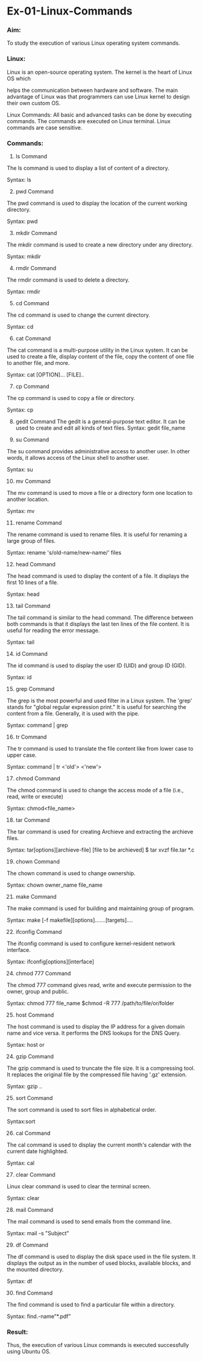 # Ex-01-Linux-Commands


### Aim:

To study the execution of various Linux operating system commands.

### Linux:

Linux is an open-source operating system. The kernel is the heart of Linux OS which
 
helps the communication between hardware and software. The main advantage of Linux was that programmers can use Linux kernel to design their own custom OS.

Linux Commands:
All basic and advanced tasks can be done by executing commands. The commands are executed on Linux terminal. Linux commands are case sensitive.


### Commands:

1)	ls Command

The ls command is used to display a list of content of a directory.

 Syntax: ls


2)	pwd Command

The pwd command is used to display the location of the current working directory.

Syntax: pwd

 
3)	mkdir Command

The mkdir command is used to create a new directory under any directory.

Syntax: mkdir <directory name>




4)	rmdir Command

The rmdir command is used to delete a directory.

Syntax: rmdir <directory name>





5)	cd Command

The cd command is used to change the current directory.

Syntax: cd <directory name>





6)	cat Command

The cat command is a multi-purpose utility in the Linux system. It can be used to create a file, display content of the file, copy the content of one file to another file, and more.

Syntax: cat [OPTION]... [FILE]..

 
7)	cp Command

The cp command is used to copy a file or directory.

Syntax: cp <existing file name> <new file name>



8)	gedit Command
The gedit is a general-purpose text editor. It can be used to create and edit all kinds of text files.
Syntax: gedit file_name


9)	su Command

The su command provides administrative access to another user. In other words, it allows access of the Linux shell to another user.

Syntax: su <user name>


10)	mv Command

The mv command is used to move a file or a directory form one location to another location.

Syntax: mv <file name> <directory path>

 
11)	rename Command

The rename command is used to rename files. It is useful for renaming a large group of files.

Syntax: rename 's/old-name/new-name/' files


12)	head Command

The head command is used to display the content of a file. It displays the first 10 lines of a file.

Syntax: head <file name>


13)	tail Command

The tail command is similar to the head command. The difference between both commands is that it displays the last ten lines of the file content. It is useful for reading the error message.

Syntax: tail <file name>

 
14)	id Command

The id command is used to display the user ID (UID) and group ID (GID).

Syntax: id


15)	grep Command

The grep is the most powerful and used filter in a Linux system. The 'grep' stands for "global regular expression print." It is useful for searching the content from a file. Generally, it is used with the pipe.

Syntax: command | grep <search word>


16)	tr Command

The tr command is used to translate the file content like from lower case to upper case.

Syntax: command | tr <'old'> <'new'>

17)	chmod Command

The chmod command is used to change the access mode of a file (i.e., read, write or execute)

Syntax: chmod<options><permissions><file_name>

18)	tar Command

The tar command is used for creating Archieve and extracting the archieve files.

Syntax: tar[options][archieve-file] [file to be archieved]
$ tar xvzf file.tar *.c
 
19)	chown Command

The chown command is used to change ownership.

Syntax: chown owner_name file_name

21)	make Command

The make command is used for building and maintaining group of program.

Syntax: make [-f makefile][options]…….[targets]….


22)	ifconfig Command

The ifconfig command is used to configure kernel-resident network interface.

Syntax: ifconfig[options][interface]

24)	chmod 777 Command

The chmod 777 command gives read, write and execute permission to the owner, group and public.

Syntax: chmod 777 file_name
$chmod -R 777 /path/to/file/or/folder
 
25)	host Command

The host command is used to display the IP address for a given domain name and vice versa. It performs the DNS lookups for the DNS Query.

Syntax: host <domain name> or <ip address>


24)	gzip Command

The gzip command is used to truncate the file size. It is a compressing tool. It replaces the original file by the compressed file having '.gz' extension.

Syntax: gzip <file1> <file2> <file3>..


25)	sort Command

The sort command is used to sort files in alphabetical order.

Syntax:sort <file name>

 
26)	cal Command

The cal command is used to display the current month's calendar with the current date highlighted.

Syntax: cal


27)	clear Command

Linux clear command is used to clear the terminal screen.

Syntax: clear


28)	mail Command

The mail command is used to send emails from the command line.

Syntax: mail -s "Subject" <recipient address>

 
29)	df Command

The df command is used to display the disk space used in the file system. It displays the output as in the number of used blocks, available blocks, and the mounted directory.

Syntax: df

30)	find Command

The find command is used to find a particular file within a directory.

Syntax: find.-name”*.pdf”





















### Result:

Thus, the execution of various Linux commands is executed successfully using Ubuntu OS.
